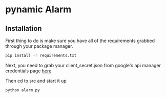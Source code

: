 # pynamic Alarm

## Installation
First thing to do is make sure you have all of the requirements grabbed
through your package manager.
```bash
pip install -r requirements.txt
```
Next, you need to grab your client_secret.json from google's api manager
credentials page [here](https://console.developers.google.com/apis/credentials?project=windy-planet-142714)

Then cd to src and start it up
```bash
python alarm.py
```